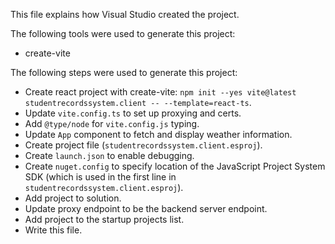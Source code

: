 This file explains how Visual Studio created the project.

The following tools were used to generate this project:
- create-vite

The following steps were used to generate this project:
- Create react project with create-vite: `npm init --yes vite@latest studentrecordssystem.client -- --template=react-ts`.
- Update `vite.config.ts` to set up proxying and certs.
- Add `@type/node` for `vite.config.js` typing.
- Update `App` component to fetch and display weather information.
- Create project file (`studentrecordssystem.client.esproj`).
- Create `launch.json` to enable debugging.
- Create `nuget.config` to specify location of the JavaScript Project System SDK (which is used in the first line in `studentrecordssystem.client.esproj`).
- Add project to solution.
- Update proxy endpoint to be the backend server endpoint.
- Add project to the startup projects list.
- Write this file.
